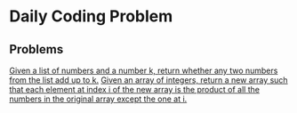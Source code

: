# Daily Coding Problem

## Problems

[Given a list of numbers and a number k, return whether any two numbers from the list add up to k.](./problems/1.js)
[Given an array of integers, return a new array such that each element at index i of the new array is the product of all the numbers in the original array except the one at i.](./problems/2.js)
